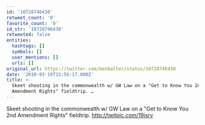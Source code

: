 ```yaml
---
id: '10728746430'
retweet_count: '0'
favorite_count: '0'
id_str: '10728746430'
retweeted: false
entities:
  hashtags: []
  symbols: []
  user_mentions: []
  urls: []
original_url: https://twitter.com/benbalter/status/10728746430
date: '2010-03-19T15:56:17.000Z'
title: >-
  Skeet shooting in the commonwealth w/ GW Law on a "Get to Know You 2nd
  Amendment Rights" fieldtrip. …
---
```


Skeet shooting in the commonwealth w/ GW Law on a "Get to Know You 2nd Amendment Rights" fieldtrip. http://twitpic.com/19jsrv